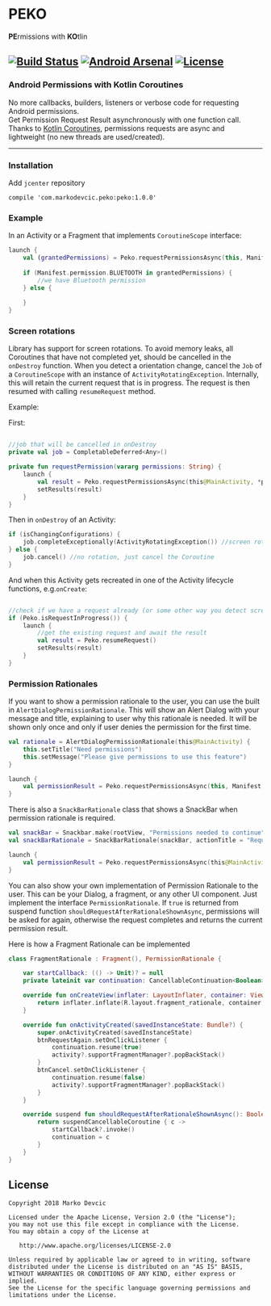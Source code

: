 # PEKO
**PE**rmissions with **KO**tlin

[![Build Status](https://travis-ci.org/deva666/Peko.svg?branch=master)](https://travis-ci.org/deva666/Peko) [![Android Arsenal](https://img.shields.io/badge/Android%20Arsenal-Peko-blue.svg?style=flat)](https://android-arsenal.com/details/1/6861) [![License](https://img.shields.io/badge/License-Apache%202.0-blue.svg)](https://opensource.org/licenses/Apache-2.0)
---
### Android Permissions with Kotlin Coroutines
No more callbacks, builders, listeners or verbose code for requesting Android permissions.  
Get Permission Request Result asynchronously with one function call.  
Thanks to [Kotlin Coroutines](https://github.com/Kotlin/kotlinx.coroutines), permissions requests are async and lightweight (no new threads are used/created).

***

### Installation

Add `jcenter` repository

```
compile 'com.markodevcic.peko:peko:1.0.0'
```

### Example 
In an Activity or a Fragment that implements `CoroutineScope` interface:
```kotlin
launch {
    val (grantedPermissions) = Peko.requestPermissionsAsync(this, Manifest.permission.BLUETOOTH) 
    
    if (Manifest.permission.BLUETOOTH in grantedPermissions) {
        //we have Bluetooth permission
    } else {
        
    }
}
```

### Screen rotations
Library has support for screen rotations. 
To avoid memory leaks, all Coroutines that have not completed yet, should be cancelled in the `onDestroy` function.
When you detect a orientation change, cancel the `Job` of a `CoroutineScope` with an instance of `ActivityRotatingException`. Internally, this will retain the current request that is in progress. The request is then resumed with calling `resumeRequest` method.

Example:

First:
```kotlin

//job that will be cancelled in onDestroy
private val job = CompletableDeferred<Any>()

private fun requestPermission(vararg permissions: String) {
    launch { 
        val result = Peko.requestPermissionsAsync(this@MainActivity, *permissions)
        setResults(result)
    }
}
```

Then in `onDestroy` of an Activity:
```kotlin
if (isChangingConfigurations) {
    job.completeExceptionally(ActivityRotatingException()) //screen rotation, retain the results
} else { 
    job.cancel() //no rotation, just cancel the Coroutine
}
``` 

And when this Activity gets recreated in one of the Activity lifecycle functions, e.g.`onCreate`:
```kotlin

//check if we have a request already (or some other way you detect screen orientation)
if (Peko.isRequestInProgress()) {
    launch {
        //get the existing request and await the result
        val result = Peko.resumeRequest() 
        setResults(result)
    }
}
```

### Permission Rationales
If you want to show a permission rationale to the user, you can use the built in `AlertDialogPermissionRationale`. This will show an Alert Dialog with your message and title, explaining to user why this rationale is needed. It will be shown only once and only if user denies the permission for the first time.

```kotlin
val rationale = AlertDialogPermissionRationale(this@MainActivity) {
    this.setTitle("Need permissions")
    this.setMessage("Please give permissions to use this feature")	
}

launch {
    val permissionResult = Peko.requestPermissionsAsync(this, Manifest.permission.BLUETOOTH, rationale = rationale)
}
```

There is also a `SnackBarRationale` class that shows a SnackBar when permission rationale is required.

```kotlin
val snackBar = Snackbar.make(rootView, "Permissions needed to continue", Snackbar.LENGTH_LONG)
val snackBarRationale = SnackBarRationale(snackBar, actionTitle = "Request again")

launch {
    val permissionResult = Peko.requestPermissionsAsync(this@MainActivity, *permissions, rationale = snackBarRationale)
}
```

You can also show your own implementation of Permission Rationale to the user. This can be your Dialog, a fragment, or any other UI component. Just implement the interface `PermissionRationale`. If `true` is returned from suspend function `shouldRequestAfterRationaleShownAsync`, permissions will be asked for again, otherwise the request completes and returns the current permission result.

Here is how a Fragment Rationale can be implemented

```kotlin
class FragmentRationale : Fragment(), PermissionRationale {

    var startCallback: (() -> Unit)? = null
    private lateinit var continuation: CancellableContinuation<Boolean>

    override fun onCreateView(inflater: LayoutInflater, container: ViewGroup?, savedInstanceState: Bundle?): View? {
        return inflater.inflate(R.layout.fragment_rationale, container, false)
    }

    override fun onActivityCreated(savedInstanceState: Bundle?) {
        super.onActivityCreated(savedInstanceState)
        btnRequestAgain.setOnClickListener {
            continuation.resume(true)
            activity?.supportFragmentManager?.popBackStack()
        }
        btnCancel.setOnClickListener {
            continuation.resume(false)
            activity?.supportFragmentManager?.popBackStack()
        }
    }

    override suspend fun shouldRequestAfterRationaleShownAsync(): Boolean {
        return suspendCancellableCoroutine { c ->
            startCallback?.invoke()
            continuation = c
        }
    }
}
```


## License
```text
Copyright 2018 Marko Devcic

Licensed under the Apache License, Version 2.0 (the "License");
you may not use this file except in compliance with the License.
You may obtain a copy of the License at

   http://www.apache.org/licenses/LICENSE-2.0

Unless required by applicable law or agreed to in writing, software
distributed under the License is distributed on an "AS IS" BASIS,
WITHOUT WARRANTIES OR CONDITIONS OF ANY KIND, either express or implied.
See the License for the specific language governing permissions and
limitations under the License.
```